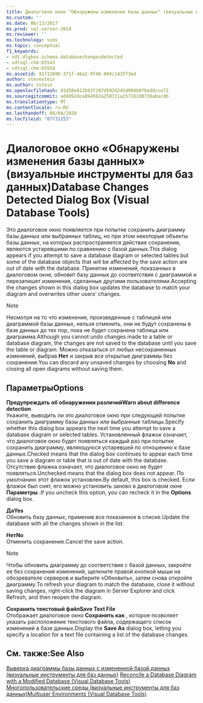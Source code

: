 ```yaml
---
title: Диалоговое окно "Обнаружены изменения базы данных" (визуальные инструменты для баз данных) | Документация Майкрософт
ms.custom: ''
ms.date: 06/13/2017
ms.prod: sql-server-2014
ms.reviewer: ''
ms.technology: ssms
ms.topic: conceptual
f1_keywords:
- vdt.dlgbox.schema.databasechangesdetected
- vdtsql.chm:65543
- vdtsql.chm:65554
ms.assetid: 91f13086-371f-46a2-9f46-804c1415f3ed
author: stevestein
ms.author: sstein
ms.openlocfilehash: 91d58e812b93f207d592d245d094b0fbeddcce72
ms.sourcegitcommit: ad4d92dce894592a259721a1571b1d8736abacdb
ms.translationtype: MT
ms.contentlocale: ru-RU
ms.lasthandoff: 08/04/2020
ms.locfileid: "87731253"
---
```

# <a name="database-changes-detected-dialog-box-visual-database-tools"></a><span data-ttu-id="e1878-102">Диалоговое окно «Обнаружены изменения базы данных» (визуальные инструменты для баз данных)</span><span class="sxs-lookup"><span data-stu-id="e1878-102">Database Changes Detected Dialog Box (Visual Database Tools)</span></span>
  <span data-ttu-id="e1878-103">Это диалоговое окно появляется при попытке сохранить диаграмму базы данных или выбранных таблиц, но при этом некоторые объекты базы данных, на которых распространяется действие сохранения, являются устаревшими по сравнению с базой данных.</span><span class="sxs-lookup"><span data-stu-id="e1878-103">This dialog appears if you attempt to save a database diagram or selected tables but some of the database objects that will be affected by the save action are out of date with the database.</span></span> <span data-ttu-id="e1878-104">Принятие изменений, показанных в диалоговом окне, обновит базу данных до соответствия с диаграммой и перезапишет изменения, сделанные другими пользователями.</span><span class="sxs-lookup"><span data-stu-id="e1878-104">Accepting the changes shown in this dialog box updates the database to match your diagram and overwrites other users' changes.</span></span>  
  
> [!NOTE]  
>  <span data-ttu-id="e1878-105">Несмотря на то что изменения, произведенные с таблицей или диаграммой базы данных, нельзя отменить, они не будут сохранены в базе данных до тех пор, пока не будет сохранена таблица или диаграмма.</span><span class="sxs-lookup"><span data-stu-id="e1878-105">Although you cannot undo changes made to a table or database diagram, the changes are not saved to the database until you save the table or diagram.</span></span> <span data-ttu-id="e1878-106">Можно отказаться от любых несохраненных изменений, выбрав **Нет** и закрыв все открытые диаграммы без сохранения.</span><span class="sxs-lookup"><span data-stu-id="e1878-106">You can discard any unsaved changes by choosing **No** and closing all open diagrams without saving them.</span></span>  
  
## <a name="options"></a><span data-ttu-id="e1878-107">Параметры</span><span class="sxs-lookup"><span data-stu-id="e1878-107">Options</span></span>  
 <span data-ttu-id="e1878-108">**Предупреждать об обнаружении различий**</span><span class="sxs-lookup"><span data-stu-id="e1878-108">**Warn about difference detection**</span></span>  
 <span data-ttu-id="e1878-109">Укажите, выводить ли это диалоговое окно при следующей попытке сохранить диаграмму базы данных или выбранные таблицы.</span><span class="sxs-lookup"><span data-stu-id="e1878-109">Specify whether this dialog box appears the next time you attempt to save a database diagram or selected tables.</span></span> <span data-ttu-id="e1878-110">Установленный флажок означает, что диалоговое окно будет появляться каждый раз при попытке сохранить диаграмму, являющуюся устаревшей по отношению к базе данных.</span><span class="sxs-lookup"><span data-stu-id="e1878-110">Checked means that the dialog box continues to appear each time you save a diagram or table that is out of date with the database.</span></span> <span data-ttu-id="e1878-111">Отсутствие флажка означает, что диалоговое окно не будет появляться.</span><span class="sxs-lookup"><span data-stu-id="e1878-111">Unchecked means that the dialog box does not appear.</span></span> <span data-ttu-id="e1878-112">По умолчанию этот флажок установлен.</span><span class="sxs-lookup"><span data-stu-id="e1878-112">By default, this box is checked.</span></span> <span data-ttu-id="e1878-113">Если флажок был снят, его можно установить заново в диалоговом окне **Параметры** .</span><span class="sxs-lookup"><span data-stu-id="e1878-113">If you uncheck this option, you can recheck it in the **Options** dialog box.</span></span>  
  
 <span data-ttu-id="e1878-114">**Да**</span><span class="sxs-lookup"><span data-stu-id="e1878-114">**Yes**</span></span>  
 <span data-ttu-id="e1878-115">Обновить базу данных, применив все показанное в списке.</span><span class="sxs-lookup"><span data-stu-id="e1878-115">Update the database with all the changes shown in the list.</span></span>  
  
 <span data-ttu-id="e1878-116">**Нет**</span><span class="sxs-lookup"><span data-stu-id="e1878-116">**No**</span></span>  
 <span data-ttu-id="e1878-117">Отменить сохранение.</span><span class="sxs-lookup"><span data-stu-id="e1878-117">Cancel the save action.</span></span>  
  
> [!NOTE]  
>  <span data-ttu-id="e1878-118">Чтобы обновить диаграмму до соответствия с базой данных, закройте ее без сохранения изменений, щелкните правой кнопкой мыши на обозревателе серверов и выберите «Обновить», затем снова откройте диаграмму.</span><span class="sxs-lookup"><span data-stu-id="e1878-118">To refresh your diagram to match the database, close it without saving changes, right-click the diagram in Server Explorer and click Refresh, and then reopen the diagram.</span></span>  
  
 <span data-ttu-id="e1878-119">**Сохранить текстовый файл**</span><span class="sxs-lookup"><span data-stu-id="e1878-119">**Save Text File**</span></span>  
 <span data-ttu-id="e1878-120">Отображает диалоговое окно **Сохранить как** , которое позволяет указать расположение текстового файла, содержащего список изменений в базе данных.</span><span class="sxs-lookup"><span data-stu-id="e1878-120">Display the **Save As** dialog box, letting you specify a location for a text file containing a list of the database changes.</span></span>  
  
## <a name="see-also"></a><span data-ttu-id="e1878-121">См. также:</span><span class="sxs-lookup"><span data-stu-id="e1878-121">See Also</span></span>  
 <span data-ttu-id="e1878-122">[Выверка диаграммы базы данных с измененной базой данных &#40;визуальные инструменты для баз данных&#41;](visual-database-tools.md) </span><span class="sxs-lookup"><span data-stu-id="e1878-122">[Reconcile a Database Diagram with a Modified Database &#40;Visual Database Tools&#41;](visual-database-tools.md) </span></span>  
 [<span data-ttu-id="e1878-123">Многопользовательские среды (визуальные инструменты для баз данных)</span><span class="sxs-lookup"><span data-stu-id="e1878-123">Multiuser Environments &#40;Visual Database Tools&#41;</span></span>](multiuser-environments-visual-database-tools.md)  
  
  
